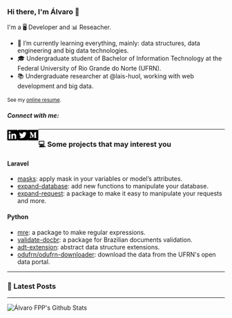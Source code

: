 ### Hi there, I'm Álvaro 👋
I'm a 🖥 Developer and 📊 Reseacher.

- 🌱 I’m currently learning everything, mainly: data structures, data engineering and big data technologies.
- 🎓 Undergraduate student of Bachelor of Information Technology at the Federal University of Rio Grande do Norte (UFRN).
- 📚 Undergraduate researcher at @lais-huol, working with web development and big data.

<small>See my [online resume][website].</small>

##### Connect with me:

[<img align="left" alt="LinkedIn logo" width="24px" src="https://raw.githubusercontent.com/alvarofpp/alvarofpp/master/images/linkedin-brands.svg" />][linkedin]
[<img align="left" alt="Twitter logo" width="24px" src="https://raw.githubusercontent.com/alvarofpp/alvarofpp/master/images/twitter-square-brands.svg" />][twitter]
[<img align="left" alt="Medium logo" width="24px" src="https://raw.githubusercontent.com/alvarofpp/alvarofpp/master/images/medium-brands.svg" />][medium]

---

### 💻 Some projects that may interest you

#### Laravel
- [masks][laravel-masks]: apply mask in your variables or model’s attributes.
- [expand-database][laravel-database]: add new functions to manipulate your database.
- [expand-request][laravel-request]: a package to make it easy to manipulate your requests and more.

#### Python
- [mre][py-mre]: a package to make regular expressions.
- [validate-docbr][py-docbr]: a package for Brazilian documents validation.
- [adt-extension][py-adt]: abstract data structure extensions.
- [odufrn/odufrn-downloader][py-odufrn-download]: download the data from the UFRN's open data portal.

---

### 📕 Latest Posts
<!-- BLOG-POST-LIST:START -->
<!-- BLOG-POST-LIST:END -->

---

<img align="left" alt="Álvaro FPP's Github Stats" src="https://github-readme-stats.vercel.app/api?username=alvarofpp&theme=graywhite&count_private=true&show_icons=true" />

<!-- Social -->
[website]: https://alvarofpp.github.io/
[twitter]: https://twitter.com/alvarofpp
[linkedin]: https://linkedin.com/in/alvarofpp
[medium]: https://medium.com/@alvarofpp
<!-- Laravel -->
[laravel-masks]: https://github.com/alvarofpp/laravel-masks
[laravel-database]: https://github.com/alvarofpp/laravel-expand-database
[laravel-request]: https://github.com/alvarofpp/laravel-expand-request
<!-- Python -->
[py-mre]: https://github.com/alvarofpp/mre
[py-docbr]: https://github.com/alvarofpp/validate-docbr
[py-adt]: https://github.com/alvarofpp/python-adt-extension
[py-odufrn-download]: https://github.com/odufrn/odufrn-downloader